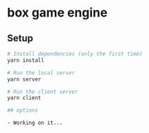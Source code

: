 # box game engine

## Setup

```bash
# Install dependencies (only the first time)
yarn install

# Run the local server
yarn server

# Run the client server
yarn client

## options

- Working on it...
```
